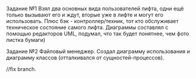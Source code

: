 Задание №1
Взял два основных вида пользователей лифта, одни ещё только вызывают его и ждут, вторые уже в лифте и могут его использовать. 
Плюс бэк - контроллер/техник, тот кто обслуживает техническое состояние самого лифта.
Диаграммы составлял с помощью редакторов UML, подумал, что так будет понятнее, чем фото листка бумаги)

Задание №2
Файловый менеджер.
Создал диаграмму использования и диаграмму классов (отталкивался от сущностей-процессов). 

//fix branch.